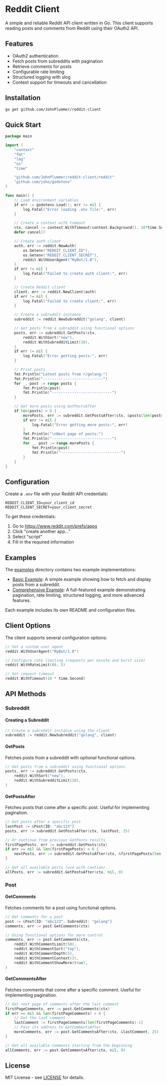 # Reddit Client

A simple and reliable Reddit API client written in Go. This client supports reading posts and comments from Reddit using their OAuth2 API.

## Features

- OAuth2 authentication
- Fetch posts from subreddits with pagination
- Retrieve comments for posts
- Configurable rate limiting
- Structured logging with slog
- Context support for timeouts and cancellation

## Installation

```bash
go get github.com/JohnPlummer/reddit-client
```

## Quick Start

```go
package main

import (
    "context"
    "fmt"
    "log"
    "os"
    "time"

    "github.com/JohnPlummer/reddit-client/reddit"
    "github.com/joho/godotenv"
)

func main() {
    // Load environment variables
    if err := godotenv.Load(); err != nil {
        log.Fatal("Error loading .env file:", err)
    }

    // Create a context with timeout
    ctx, cancel := context.WithTimeout(context.Background(), 10*time.Second)
    defer cancel()

    // Create auth client
    auth, err := reddit.NewAuth(
        os.Getenv("REDDIT_CLIENT_ID"),
        os.Getenv("REDDIT_CLIENT_SECRET"),
        reddit.WithUserAgent("MyBot/1.0"),
    )
    if err != nil {
        log.Fatal("Failed to create auth client:", err)
    }

    // Create Reddit client
    client, err := reddit.NewClient(auth)
    if err != nil {
        log.Fatal("Failed to create client:", err)
    }

    // Create a subreddit instance
    subreddit := reddit.NewSubreddit("golang", client)

    // Get posts from a subreddit using functional options
    posts, err := subreddit.GetPosts(ctx, 
        reddit.WithSort("new"),
        reddit.WithSubredditLimit(10),
    )
    if err != nil {
        log.Fatal("Error getting posts:", err)
    }

    // Print posts
    fmt.Println("Latest posts from r/golang:")
    fmt.Println("---------------------------")
    for _, post := range posts {
        fmt.Println(post)
        fmt.Println("---------------------------")
    }

    // Get more posts using GetPostsAfter
    if len(posts) > 0 {
        morePosts, err := subreddit.GetPostsAfter(ctx, &posts[len(posts)-1], 10)
        if err != nil {
            log.Fatal("Error getting more posts:", err)
        }
        fmt.Println("\nNext page of posts:")
        fmt.Println("---------------------------")
        for _, post := range morePosts {
            fmt.Println(post)
            fmt.Println("---------------------------")
        }
    }
}
```

## Configuration

Create a `.env` file with your Reddit API credentials:

```text
REDDIT_CLIENT_ID=your_client_id
REDDIT_CLIENT_SECRET=your_client_secret
```

To get these credentials:

1. Go to <https://www.reddit.com/prefs/apps>
2. Click "create another app..."
3. Select "script"
4. Fill in the required information

## Examples

The [examples](examples) directory contains two example implementations:

- [Basic Example](examples/basic): A simple example showing how to fetch and display posts from a subreddit.
- [Comprehensive Example](examples/comprehensive): A full-featured example demonstrating pagination, rate limiting, structured logging, and more advanced features.

Each example includes its own README and configuration files.

## Client Options

The client supports several configuration options:

```go
// Set a custom user agent
reddit.WithUserAgent("MyBot/1.0")

// Configure rate limiting (requests per minute and burst size)
reddit.WithRateLimit(60, 5)

// Set request timeout
reddit.WithTimeout(10 * time.Second)
```

## API Methods

### Subreddit

#### Creating a Subreddit

```go
// Create a subreddit instance using the client
subreddit := reddit.NewSubreddit("golang", client)
```

#### GetPosts

Fetches posts from a subreddit with optional functional options.

```go
// Get posts from a subreddit using functional options
posts, err := subreddit.GetPosts(ctx, 
    reddit.WithSort("new"),
    reddit.WithSubredditLimit(10),
)
```

#### GetPostsAfter

Fetches posts that come after a specific post. Useful for implementing pagination.

```go
// Get posts after a specific post
lastPost := &Post{ID: "abc123"}
posts, err := subreddit.GetPostsAfter(ctx, lastPost, 25)

// Or continue from previous GetPosts results
firstPagePosts, err := subreddit.GetPosts(ctx)
if err == nil && len(firstPagePosts) > 0 {
    nextPosts, err := subreddit.GetPostsAfter(ctx, &firstPagePosts[len(firstPagePosts)-1], 25)
}

// Get all available posts (use with caution)
allPosts, err := subreddit.GetPostsAfter(ctx, nil, 0)
```

### Post

#### GetComments

Fetches comments for a post using functional options.

```go
// Get comments for a post
post := &Post{ID: "abc123", Subreddit: "golang"}
comments, err := post.GetComments(ctx)

// Using functional options for more control
comments, err := post.GetComments(ctx,
    reddit.WithCommentLimit(50),
    reddit.WithCommentSort("top"),
    reddit.WithCommentDepth(5),
    reddit.WithCommentContext(3),
    reddit.WithCommentShowMore(true),
)
```

#### GetCommentsAfter

Fetches comments that come after a specific comment. Useful for implementing pagination.

```go
// Get next page of comments after the last comment
firstPageComments, err := post.GetComments(ctx)
if err == nil && len(firstPageComments) > 0 {
    // Get the last comment
    lastComment := firstPageComments[len(firstPageComments)-1] 
    // Pass its address to GetCommentsAfter
    moreComments, err := post.GetCommentsAfter(ctx, &lastComment, 25)
}

// Get all available comments starting from the beginning
allComments, err := post.GetCommentsAfter(ctx, nil, 0)
```

## License

MIT License - see [LICENSE](LICENSE) for details.
